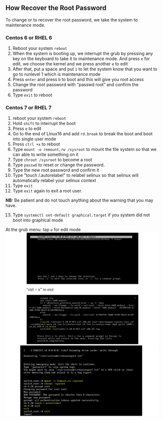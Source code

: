 ## How Recover the Root Password
To change or to recover the root password, we take the system to maintenance mode.

### Centos 6 or RHEL 6
1. Reboot your system `reboot`
2.  When the system is booting up, we interrupt the grub by pressing any key on the keyboard to take it to maintenance mode. And press `e` for edit, we choose the kernel and we press another `e` to edit
3.  After that, put a space and put `1` to let the system know that you want to go to runlevel 1 which is maintenance mode
4. Press `enter` and press `b` to boot and this will give you root access
5. Change the root password with “passwd root” and confirm the password
6. Type `exit` to reboot

### Centos 7 or RHEL 7
1. reboot your system `reboot`
2. Hold `shift` to interrupt the boot 
3. Press `e` to edit
4. Go to the end of Linux16 and add `rd.break` to break the boot and boot into single user mode
5. Press `ctrl +x` to reboot
6. Type `mount -o remount,rw /sysroot` to mount the file system so that we can able to write something on it
7. Type `chroot /sysroot` to become a root
8. Type `passwd` to reset or change the password. 
9. Type the new root password and confirm it
10. Type “touch /.autorelabel” to relabel selinux so that selinux will automatically relabel your selinux context 
11. Type `exit` 
12. Type `exit` again to exit a root user. 

**NB:** Be patient and do not touch anything about the warning that you may have.

13. Type `systemctl set-default graphical.target` if you system did not boot into graphical mode

At the grub menu: tap `e` for edit mode
![](/images/p1.JPG)
![](/images/p2.JPG)